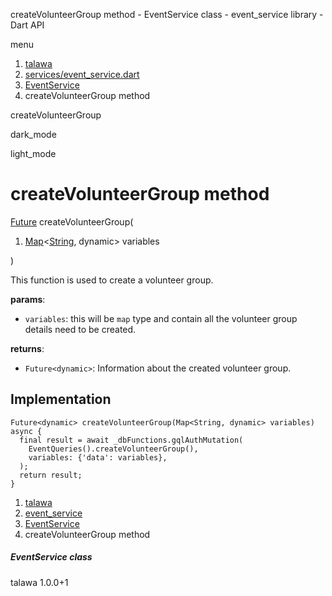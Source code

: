 




createVolunteerGroup method - EventService class - event\_service library - Dart API







menu

1. [talawa](../../index.html)
2. [services/event\_service.dart](../../file-___home_harshil_Desktop_open-source_palisadoes_talawa_lib_services_event_service/)
3. [EventService](../../file-___home_harshil_Desktop_open-source_palisadoes_talawa_lib_services_event_service/EventService-class.html)
4. createVolunteerGroup method

createVolunteerGroup


dark\_mode

light\_mode




# createVolunteerGroup method


[Future](https://api.flutter.dev/flutter/dart-core/Future-class.html)
createVolunteerGroup(

1. [Map](https://api.flutter.dev/flutter/dart-core/Map-class.html)<[String](https://api.flutter.dev/flutter/dart-core/String-class.html), dynamic> variables

)

This function is used to create a volunteer group.

**params**:

* `variables`: this will be `map` type and contain all the volunteer group details need to be created.

**returns**:

* `Future<dynamic>`: Information about the created volunteer group.

## Implementation

```
Future<dynamic> createVolunteerGroup(Map<String, dynamic> variables) async {
  final result = await _dbFunctions.gqlAuthMutation(
    EventQueries().createVolunteerGroup(),
    variables: {'data': variables},
  );
  return result;
}
```

 


1. [talawa](../../index.html)
2. [event\_service](../../file-___home_harshil_Desktop_open-source_palisadoes_talawa_lib_services_event_service/)
3. [EventService](../../file-___home_harshil_Desktop_open-source_palisadoes_talawa_lib_services_event_service/EventService-class.html)
4. createVolunteerGroup method

##### EventService class





talawa
1.0.0+1






